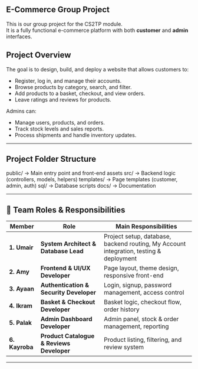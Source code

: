## E-Commerce Group Project

This is our group project for the CS2TP module.  
It is a fully functional e-commerce platform with both **customer** and **admin** interfaces.

##  Project Overview

The goal is to design, build, and deploy a website that allows customers to:
- Register, log in, and manage their accounts.
- Browse products by category, search, and filter.
- Add products to a basket, checkout, and view orders.
- Leave ratings and reviews for products.

Admins can:
- Manage users, products, and orders.
- Track stock levels and sales reports.
- Process shipments and handle inventory updates.

---

##  Project Folder Structure

public/ → Main entry point and front-end assets
src/ → Backend logic (controllers, models, helpers)
templates/ → Page templates (customer, admin, auth)
sql/ → Database scripts
docs/ → Documentation


---

## 👥 Team Roles & Responsibilities

| Member | Role | Main Responsibilities |
|--------------|--------------------------------------|--------|
| **1. Umair** | **System Architect & Database Lead** | Project setup, database, backend routing, My Account integration, testing & deployment |
| **2. Amy**   | **Frontend & UI/UX Developer** | Page layout, theme design, responsive front-end |
| **3. Ayaan** | **Authentication & Security Developer** | Login, signup, password management, access control |
| **4. Ikram** | **Basket & Checkout Developer** | Basket logic, checkout flow, order history |
| **5. Palak** | **Admin Dashboard Developer** | Admin panel, stock & order management, reporting |
| **6. Kayroba** | **Product Catalogue & Reviews Developer** | Product listing, filtering, and review system |

---

